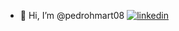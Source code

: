 - 👋 Hi, I’m @pedrohmart08
[![linkedin](https://img.shields.io/badge/LinkedIn-0077B5?style=for-the-badge&logo=linkedin&logoColor=white)]()
